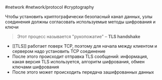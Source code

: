 #network #network/protocol #cryptography 

Чтобы установить криптографически безопасный канал данных, узлы соединения должны согласовать используемые методы шифрования и ключи

> Этот процесс называется "рукопожатие" – **TLS handshake**

- [[TLS]] работает поверх TCP, поэтому для начала между клиентом и сервером надо установить TCP соединение
- После этого происходит отправка TLS сообщений: информация, какая версия TLS используется, алгоритм шифрования, обмен ключами шифрования
- После этого может происходить передача зашифрованных данных